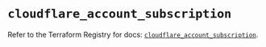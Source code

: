 # `cloudflare_account_subscription`

Refer to the Terraform Registry for docs: [`cloudflare_account_subscription`](https://registry.terraform.io/providers/cloudflare/cloudflare/5.11.0/docs/resources/account_subscription).

